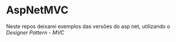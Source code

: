 # AspNetMVC
Neste repos deixarei exemplos das versões do asp net, utilizando o *Designer Pattern - MVC*
